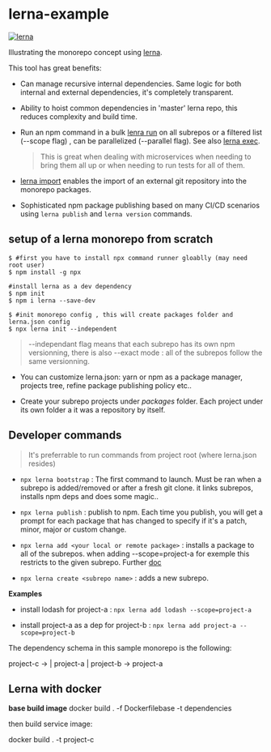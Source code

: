 # lerna-example

[![lerna](https://img.shields.io/badge/maintained%20with-lerna-cc00ff.svg)](https://lernajs.io/)

Illustrating the monorepo concept using [lerna](https://github.com/lerna/lerna).

This tool has great benefits:

- Can manage recursive internal dependencies. Same logic for both internal and external dependencies, it's completely transparent.

- Ability to hoist common dependencies in 'master' lerna repo, this reduces complexity and build time.

- Run an npm command in a bulk [lenra run](https://github.com/lerna/lerna/tree/master/commands/run#readme) on all subrepos or a filtered list (--scope flag) , can be parallelized (--parallel flag). See also [lerna exec](https://github.com/lerna/lerna/tree/master/commands/exec#readme).

  > This is great when dealing with microservices when needing to bring them all up or when needing to run tests for all of them.

- [lerna import](https://github.com/lerna/lerna/tree/master/commands/import#readme) enables the import of an external git repository into the monorepo packages.

- Sophisticated npm package publishing based on many CI/CD scenarios using `lerna publish` and `lerna version` commands.

## setup of a lerna monorepo from scratch

```console
$ #first you have to install npx command runner gloablly (may need root user)
$ npm install -g npx

#install lerna as a dev dependency
$ npm init
$ npm i lerna --save-dev

$ #init monorepo config , this will create packages folder and lerna.json config
$ npx lerna init --independent
```

> --independant flag means that each subrepo has its own npm versionning, there is also --exact mode : all of the subrepos follow the same versionning.

- You can customize lerna.json: yarn or npm as a package manager, projects tree, refine package publishing policy etc..

- Create your subrepo projects under _packages_ folder. Each project under its own folder a it was a repository by itself.

## Developer commands

> It's preferrable to run commands from project root (where lerna.json resides)

- `npx lerna bootstrap` : The first command to launch. Must be ran when a subrepo is added/removed or after a fresh git clone. it links subrepos, installs npm deps and does some magic..

- `npx lerna publish` : publish to npm. Each time you publish, you will get a prompt for each package that has changed to specify if it's a patch, minor, major or custom change.

- `npx lerna add <your local or remote package>` : installs a package to all of the subrepos. when adding --scope=project-a for exemple this restricts to the given subrepo. Further [doc](https://github.com/lerna/lerna/tree/master/commands/add#readme)

- `npx lerna create <subrepo name>` : adds a new subrepo.

**Examples**

- install lodash for project-a : `npx lerna add lodash --scope=project-a`

- install project-a as a dep for project-b : `npx lerna add project-a --scope=project-b`

The dependency schema in this sample monorepo is the following:

project-c -> | project-a
| project-b -> project-a

## Lerna with docker

**base build image**
docker build . -f Dockerfilebase -t dependencies

then build service image:

docker build . -t project-c
